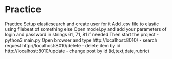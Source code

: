 # Practice
Practice
Setup elasticsearch and create user for it
Add .csv file to elastic using filebeat of something else
Open model.py and add your parameters of login and password in strings 61, 71, 81 if needed
Then start the project - python3 main.py
Open browser and type http://localhost:8010/ - search request
http://localhost:8010/delete - delete item by id
http://localhost:8010/update - change post by id (id,text,date,rubric)
